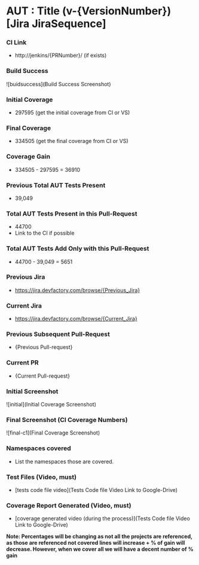 # AUT : Title (v-{VersionNumber}) [Jira JiraSequence]

### CI Link
- http://jenkins/{PRNumber}/ (if exists)

### Build Success
![buidsuccess](Build Success Screenshot)

### Initial Coverage
- 297595 (get the initial coverage from CI or VS)

### Final Coverage
- 334505 (get the final coverage from CI or VS)

### Coverage Gain
- 334505 - 297595 = 36910

### Previous Total AUT Tests Present
- 39,049

### Total AUT Tests Present in this Pull-Request
- 44700
- Link to the CI if possible

### Total AUT Tests Add Only with this Pull-Request
- 44700 - 39,049 = 5651

### Previous Jira
- https://jira.devfactory.com/browse/{Previous_Jira}

### Current Jira
- https://jira.devfactory.com/browse/{Current_Jira}

### Previous Subsequent Pull-Request
- {Previous Pull-request}

### Current PR
- {Current Pull-request}

### Initial Screenshot
![initial](Initial Coverage Screenshot)

### Final Screenshot (CI Coverage Numbers)
![final-c1](Final Coverage Screenshot)

### Namespaces covered
- List the namespaces those are covered.

### Test Files (Video, must)
- [tests code file video](Tests Code file Video Link to Google-Drive)

### Coverage Report Generated (Video, must)
- [coverage generated video (during the process)](Tests Code file Video Link to Google-Drive)

**Note: Percentages will be changing as not all the projects are referenced, as those are referenced not covered lines will increase + % of gain will decrease. However, when we cover all we will have a decent number of % gain**